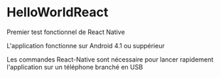 # HelloWorldReact
Premier test fonctionnel de React Native

L'application fonctionne sur Android 4.1 ou suppérieur

Les commandes React-Native sont nécessaire pour lancer rapidement l'application sur un téléphone branché en USB 
